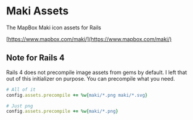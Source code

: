 # Maki Assets

The MapBox Maki icon assets for Rails

[https://www.mapbox.com/maki/](https://www.mapbox.com/maki/)


## Note for Rails 4

Rails 4 does not precompile image assets from gems by default. I left that out
of this initializer on purpose. You can precompile what you need.

```ruby
# All of it
config.assets.precompile += %w{maki/*.png maki/*.svg}

# Just png
config.assets.precompile += %w{maki/*.png}
```
